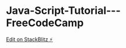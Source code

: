 # Java-Script-Tutorial---FreeCodeCamp

[Edit on StackBlitz ⚡️](https://stackblitz.com/edit/js-ktdcx9)